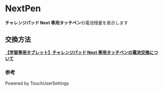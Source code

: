 # NextPen

**チャレンジパッド Next 専用タッチペン**の電池残量を表示します

## 交換方法
[**【学習専用タブレット】チャレンジパッド Next 専用タッチペンの電池交換について**](https://faq.benesse.co.jp/faq/show/65321?site_domain=help&s_pid=ohdan_ctx_faq_01471)

### 参考

Powered by TouchUserSettings
